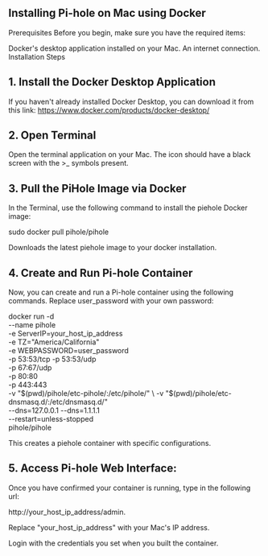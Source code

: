 ## Installing Pi-hole on Mac using Docker
Prerequisites
Before you begin, make sure you have the required items:

Docker's desktop application installed on your Mac. 
An internet connection.
Installation Steps
## 1. Install the Docker Desktop Application

If you haven't already installed Docker Desktop, you can download it from this link: https://www.docker.com/products/docker-desktop/


## 2. Open Terminal
Open the terminal application on your Mac. The icon should have a black screen with the >_ symbols present.

## 3. Pull the PiHole Image via Docker
In the Terminal, use the following command to install the piehole Docker image:


sudo docker pull pihole/pihole

Downloads the latest piehole image to your docker installation. 

## 4. Create and Run Pi-hole Container
Now, you can create and run a Pi-hole container using the following commands. Replace user_password with your own password:


docker run -d \
    --name pihole \
    -e ServerIP=your_host_ip_address \
    -e TZ="America/California" \
    -e WEBPASSWORD=user_password \
    -p 53:53/tcp -p 53:53/udp \
    -p 67:67/udp \
    -p 80:80 \
    -p 443:443 \
    -v "$(pwd)/pihole/etc-pihole/:/etc/pihole/" \
    -v "$(pwd)/pihole/etc-dnsmasq.d/:/etc/dnsmasq.d/" \
    --dns=127.0.0.1 --dns=1.1.1.1 \
    --restart=unless-stopped \
    pihole/pihole

This creates a piehole container with specific configurations.

## 5. Access Pi-hole Web Interface:
Once you have confirmed your container is running, type in the following url:

http://your_host_ip_address/admin.

Replace "your_host_ip_address" with your Mac's IP address.

Login with the credentials you set when you built the container. 
